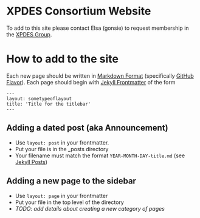 # XPDES Consortium Website

To add to this site please contact Elsa (gonsie) to request membership in the [XPDES Group](http://github.com/xpdes).

# How to add to the site

Each new page should be written in [Markdown Format](http://daringfireball.net/projects/markdown/) (specifically [GitHub Flavor](https://help.github.com/articles/github-flavored-markdown)).
Each page should begin with [Jekyll Frontmatter](http://jekyllrb.com/docs/frontmatter/) of the form

```
---
layout: sometypeoflayout
title: 'Title for the titlebar'
---
```

## Adding a dated post (aka Announcement)

- Use `layout: post` in your frontmatter.
- Put your file is in the _posts directory
- Your filename must match the format `YEAR-MONTH-DAY-title.md` (see [Jekyll Posts](http://jekyllrb.com/docs/posts/))

## Adding a new page to the sidebar

- Use `layout: page` in your frontmatter
- Put your file in the top level of the directory
- *TODO: add details about creating a new category of pages*
